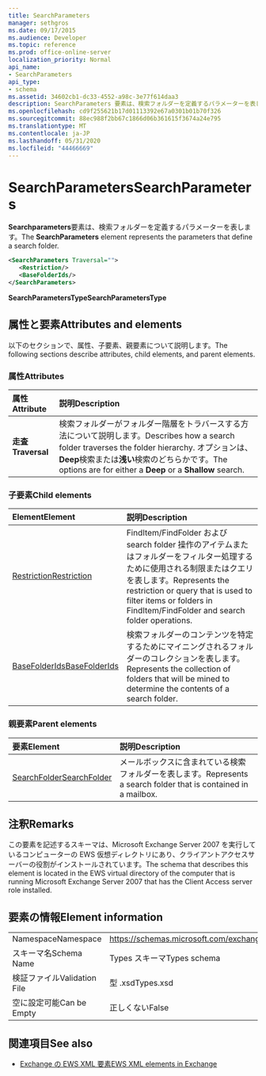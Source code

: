 ```yaml
---
title: SearchParameters
manager: sethgros
ms.date: 09/17/2015
ms.audience: Developer
ms.topic: reference
ms.prod: office-online-server
localization_priority: Normal
api_name:
- SearchParameters
api_type:
- schema
ms.assetid: 34602cb1-dc33-4552-a98c-3e77f614daa3
description: SearchParameters 要素は、検索フォルダーを定義するパラメーターを表します。
ms.openlocfilehash: cd9f255621b17d01113392e67a0301b01b70f326
ms.sourcegitcommit: 88ec988f2bb67c1866d06b361615f3674a24e795
ms.translationtype: MT
ms.contentlocale: ja-JP
ms.lasthandoff: 05/31/2020
ms.locfileid: "44466669"
---
```

# <a name="searchparameters"></a><span data-ttu-id="b6901-103">SearchParameters</span><span class="sxs-lookup"><span data-stu-id="b6901-103">SearchParameters</span></span>

<span data-ttu-id="b6901-104">**Searchparameters**要素は、検索フォルダーを定義するパラメーターを表します。</span><span class="sxs-lookup"><span data-stu-id="b6901-104">The **SearchParameters** element represents the parameters that define a search folder.</span></span> 
  
```xml
<SearchParameters Traversal="">
   <Restriction/>
   <BaseFolderIds/>
</SearchParameters>
```

 <span data-ttu-id="b6901-105">**SearchParametersType**</span><span class="sxs-lookup"><span data-stu-id="b6901-105">**SearchParametersType**</span></span>
## <a name="attributes-and-elements"></a><span data-ttu-id="b6901-106">属性と要素</span><span class="sxs-lookup"><span data-stu-id="b6901-106">Attributes and elements</span></span>

<span data-ttu-id="b6901-107">以下のセクションで、属性、子要素、親要素について説明します。</span><span class="sxs-lookup"><span data-stu-id="b6901-107">The following sections describe attributes, child elements, and parent elements.</span></span>
  
### <a name="attributes"></a><span data-ttu-id="b6901-108">属性</span><span class="sxs-lookup"><span data-stu-id="b6901-108">Attributes</span></span>

|<span data-ttu-id="b6901-109">**属性**</span><span class="sxs-lookup"><span data-stu-id="b6901-109">**Attribute**</span></span>|<span data-ttu-id="b6901-110">**説明**</span><span class="sxs-lookup"><span data-stu-id="b6901-110">**Description**</span></span>|
|:-----|:-----|
|<span data-ttu-id="b6901-111">**走査**</span><span class="sxs-lookup"><span data-stu-id="b6901-111">**Traversal**</span></span> <br/> |<span data-ttu-id="b6901-112">検索フォルダーがフォルダー階層をトラバースする方法について説明します。</span><span class="sxs-lookup"><span data-stu-id="b6901-112">Describes how a search folder traverses the folder hierarchy.</span></span> <span data-ttu-id="b6901-113">オプションは、 **Deep**検索または**浅い**検索のどちらかです。</span><span class="sxs-lookup"><span data-stu-id="b6901-113">The options are for either a **Deep** or a **Shallow** search.</span></span>  <br/> |
   
### <a name="child-elements"></a><span data-ttu-id="b6901-114">子要素</span><span class="sxs-lookup"><span data-stu-id="b6901-114">Child elements</span></span>

|<span data-ttu-id="b6901-115">**Element**</span><span class="sxs-lookup"><span data-stu-id="b6901-115">**Element**</span></span>|<span data-ttu-id="b6901-116">**説明**</span><span class="sxs-lookup"><span data-stu-id="b6901-116">**Description**</span></span>|
|:-----|:-----|
|[<span data-ttu-id="b6901-117">Restriction</span><span class="sxs-lookup"><span data-stu-id="b6901-117">Restriction</span></span>](restriction.md) <br/> |<span data-ttu-id="b6901-118">FindItem/FindFolder および search folder 操作のアイテムまたはフォルダーをフィルター処理するために使用される制限またはクエリを表します。</span><span class="sxs-lookup"><span data-stu-id="b6901-118">Represents the restriction or query that is used to filter items or folders in FindItem/FindFolder and search folder operations.</span></span>  <br/> |
|[<span data-ttu-id="b6901-119">BaseFolderIds</span><span class="sxs-lookup"><span data-stu-id="b6901-119">BaseFolderIds</span></span>](basefolderids.md) <br/> |<span data-ttu-id="b6901-120">検索フォルダーのコンテンツを特定するためにマイニングされるフォルダーのコレクションを表します。</span><span class="sxs-lookup"><span data-stu-id="b6901-120">Represents the collection of folders that will be mined to determine the contents of a search folder.</span></span>  <br/> |
   
### <a name="parent-elements"></a><span data-ttu-id="b6901-121">親要素</span><span class="sxs-lookup"><span data-stu-id="b6901-121">Parent elements</span></span>

|<span data-ttu-id="b6901-122">**要素**</span><span class="sxs-lookup"><span data-stu-id="b6901-122">**Element**</span></span>|<span data-ttu-id="b6901-123">**説明**</span><span class="sxs-lookup"><span data-stu-id="b6901-123">**Description**</span></span>|
|:-----|:-----|
|[<span data-ttu-id="b6901-124">SearchFolder</span><span class="sxs-lookup"><span data-stu-id="b6901-124">SearchFolder</span></span>](searchfolder.md) <br/> |<span data-ttu-id="b6901-125">メールボックスに含まれている検索フォルダーを表します。</span><span class="sxs-lookup"><span data-stu-id="b6901-125">Represents a search folder that is contained in a mailbox.</span></span>  <br/> |
   
## <a name="remarks"></a><span data-ttu-id="b6901-126">注釈</span><span class="sxs-lookup"><span data-stu-id="b6901-126">Remarks</span></span>

<span data-ttu-id="b6901-127">この要素を記述するスキーマは、Microsoft Exchange Server 2007 を実行しているコンピューターの EWS 仮想ディレクトリにあり、クライアントアクセスサーバーの役割がインストールされています。</span><span class="sxs-lookup"><span data-stu-id="b6901-127">The schema that describes this element is located in the EWS virtual directory of the computer that is running Microsoft Exchange Server 2007 that has the Client Access server role installed.</span></span>
  
## <a name="element-information"></a><span data-ttu-id="b6901-128">要素の情報</span><span class="sxs-lookup"><span data-stu-id="b6901-128">Element information</span></span>

|||
|:-----|:-----|
|<span data-ttu-id="b6901-129">Namespace</span><span class="sxs-lookup"><span data-stu-id="b6901-129">Namespace</span></span>  <br/> |https://schemas.microsoft.com/exchange/services/2006/types  <br/> |
|<span data-ttu-id="b6901-130">スキーマ名</span><span class="sxs-lookup"><span data-stu-id="b6901-130">Schema Name</span></span>  <br/> |<span data-ttu-id="b6901-131">Types スキーマ</span><span class="sxs-lookup"><span data-stu-id="b6901-131">Types schema</span></span>  <br/> |
|<span data-ttu-id="b6901-132">検証ファイル</span><span class="sxs-lookup"><span data-stu-id="b6901-132">Validation File</span></span>  <br/> |<span data-ttu-id="b6901-133">型 .xsd</span><span class="sxs-lookup"><span data-stu-id="b6901-133">Types.xsd</span></span>  <br/> |
|<span data-ttu-id="b6901-134">空に設定可能</span><span class="sxs-lookup"><span data-stu-id="b6901-134">Can be Empty</span></span>  <br/> |<span data-ttu-id="b6901-135">正しくない</span><span class="sxs-lookup"><span data-stu-id="b6901-135">False</span></span>  <br/> |
   
## <a name="see-also"></a><span data-ttu-id="b6901-136">関連項目</span><span class="sxs-lookup"><span data-stu-id="b6901-136">See also</span></span>



- [<span data-ttu-id="b6901-137">Exchange の EWS XML 要素</span><span class="sxs-lookup"><span data-stu-id="b6901-137">EWS XML elements in Exchange</span></span>](ews-xml-elements-in-exchange.md)

